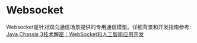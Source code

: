 # Websocket

Websocket是针对双向通信场景提供的专用通信模型。详细背景和开发指南参考: [Java Chassis 3技术解密：WebSocket和人工智能应用开发](../secrets/websocket.md)
